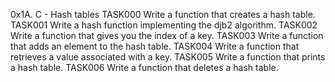 0x1A. C - Hash tables
TASK000 Write a function that creates a hash table.
TASK001 Write a hash function implementing the djb2 algorithm.
TASK002 Write a function that gives you the index of a key.
TASK003 Write a function that adds an element to the hash table.
TASK004 Write a function that retrieves a value associated with a key.
TASK005 Write a function that prints a hash table.
TASK006 Write a function that deletes a hash table.
